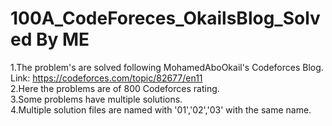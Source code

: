 # 100A_CodeForeces_OkailsBlog_Solved By ME

1.The problem's are solved following MohamedAboOkail's Codeforces Blog.<br>
Link: https://codeforces.com/topic/82677/en11 <br>
2.Here the problems are of 800 Codeforces rating. <br>
3.Some problems have multiple solutions.  <Br>
4.Multiple solution files are named with '01','02','03' with the same name.

